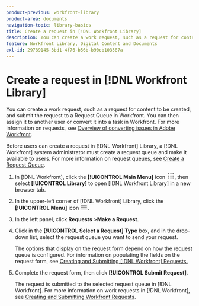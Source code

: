 ```yaml
---
product-previous: workfront-library
product-area: documents
navigation-topic: library-basics
title: Create a request in [!DNL Workfront Library]
description: You can create a work request, such as a request for content to be created, and submit the request to a Request Queue in Workfront. You can then assign it to another user or convert it into a task in Workfront. For more information on requests, see Overview of converting issues in Adobe Workfront.
feature: Workfront Library, Digital Content and Documents
exl-id: 29789145-3bd1-4f76-b56b-b90cb103587a
---
```

# Create a request in [!DNL Workfront Library]

You can create a work request, such as a request for content to be created, and submit the request to a Request Queue in Workfront. You can then assign it to another user or convert it into a task in Workfront. For more information on requests, see [Overview of converting issues in Adobe Workfront](../../../manage-work/issues/convert-issues/convert-issues.md).

Before users can create a request in [!DNL Workfront] Library, a [!DNL Workfront] system administrator must create a request queue and make it available to users. For more information on request queues, see [Create a Request Queue](../../../manage-work/requests/create-and-manage-request-queues/create-request-queue.md).

1. In [!DNL Workfront], click the **[!UICONTROL Main Menu]** icon ![](assets/main-menu-icon.png), then select **[!UICONTROL Library]** to open [!DNL Workfront Library] in a new browser tab.
1. In the upper-left corner of [!DNL Workfront] Library, click the **[!UICONTROL Menu]** icon ![](assets/library-menu-icon.png).
1. In the left panel, click **Requests** >**Make a Request**.
1. Click in the **[!UICONTROL Select a Request] Type** box, and in the drop-down list, select the request queue you want to send your request.

   The options that display on the request form depend on how the request queue is configured. For information on populating the fields on the request form, see [Creating and Submitting [!DNL Workfront] Requests.](/help/quicksilver/manage-work/requests/create-requests/create-submit-requests.md)

1. Complete the request form, then click **[!UICONTROL Submit Request]**.

   The request is submitted to the selected request queue in [!DNL Workfront]. For more information on work requests in [!DNL Workfront], see [Creating and Submitting Workfront Requests](/help/quicksilver/manage-work/requests/create-requests/create-submit-requests.md).
